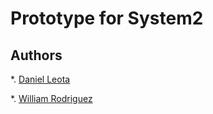 # Prototype for System2

## Authors
*. [Daniel Leota](https://github.com/DrNykterstein)

*. [William Rodriguez](https://github.com/wjrsetbruce)





